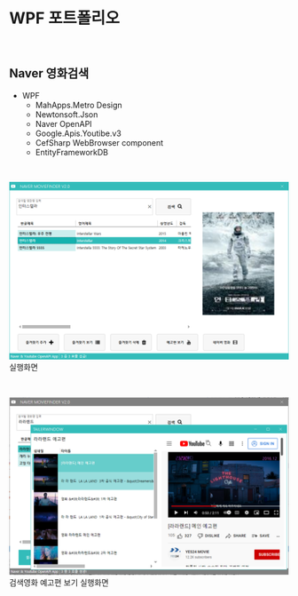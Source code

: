 # WPF 포트폴리오

<br/>

## Naver 영화검색
- WPF
  - MahApps.Metro Design
  - Newtonsoft.Json
  - Naver OpenAPI
  - Google.Apis.Youtibe.v3
  - CefSharp WebBrowser component
  - EntityFrameworkDB

<br/>

  ![NaverMovieFinder](https://github.com/Hrangett/Study-WPF/raw/main/capture/Interstella.png)
  실행화면

<br/>

  ![YoutubrPlay](https://github.com/Hrangett/Study-WPF/blob/main/capture/youtube_trailer.png)
  검색영화 예고편 보기 실행화면
  
  
